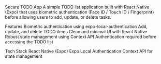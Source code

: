 Secure TODO App
A simple TODO list application built with React Native (Expo) that uses biometric authentication (Face ID / Touch ID / Fingerprint) before allowing users to add, update, or delete tasks.


Features
Biometric authentication using expo-local-authentication
Add, update, and delete TODO items
Clean and minimal UI with React Native
Robust state management using Context API
Authentication required before accessing the TODO list

Tech Stack
React Native (Expo)
Expo Local Authentication
Context API for state management
